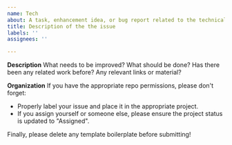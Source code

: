 ```yaml
---
name: Tech
about: A task, enhancement idea, or bug report related to the technical aspects of the project.
title: Description of the the issue
labels: ''
assignees: ''

---
```

**Description**
What needs to be improved? What should be done? Has there been any related work before? Any relevant links or material?

**Organization**
If you have the appropriate repo permissions, please don't forget:
- Properly label your issue and place it in the appropriate project.
- If you assign yourself or someone else, please ensure the project status is updated to "Assigned".

Finally, please delete any template boilerplate before submitting!
